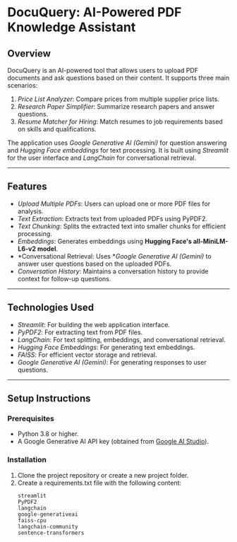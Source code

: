 # DocuQuery: AI-Powered PDF Knowledge Assistant

## Overview
DocuQuery is an AI-powered tool that allows users to upload PDF documents and ask questions based on their content. It supports three main scenarios:
1. *Price List Analyzer*: Compare prices from multiple supplier price lists.
2. *Research Paper Simplifier*: Summarize research papers and answer questions.
3. *Resume Matcher for Hiring*: Match resumes to job requirements based on skills and qualifications.

The application uses *Google Generative AI (Gemini)* for question answering and *Hugging Face embeddings* for text processing. It is built using *Streamlit* for the user interface and *LangChain* for conversational retrieval.

---

## Features
- *Upload Multiple PDFs*: Users can upload one or more PDF files for analysis.
- *Text Extraction*: Extracts text from uploaded PDFs using PyPDF2.
- *Text Chunking*: Splits the extracted text into smaller chunks for efficient processing.
- *Embeddings*: Generates embeddings using **Hugging Face's all-MiniLM-L6-v2 model**.
- *Conversational Retrieval: Uses **Google Generative AI (Gemini)* to answer user questions based on the uploaded PDFs.
- *Conversation History*: Maintains a conversation history to provide context for follow-up questions.

---

## Technologies Used
- *Streamlit*: For building the web application interface.
- *PyPDF2*: For extracting text from PDF files.
- *LangChain*: For text splitting, embeddings, and conversational retrieval.
- *Hugging Face Embeddings*: For generating text embeddings.
- *FAISS*: For efficient vector storage and retrieval.
- *Google Generative AI (Gemini)*: For generating responses to user questions.

---

## Setup Instructions

### Prerequisites
- Python 3.8 or higher.
- A Google Generative AI API key (obtained from [Google AI Studio](https://developers.generativeai.google/)).

### Installation
1. Clone the project repository or create a new project folder.
2. Create a requirements.txt file with the following content:
   ```plaintext
   streamlit
   PyPDF2
   langchain
   google-generativeai
   faiss-cpu
   langchain-community
   sentence-transformers

